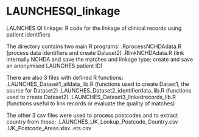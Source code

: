 # LAUNCHESQI_linkage
LAUNCHES QI linkage: R code for the linkage of clinical records using patient identifiers

The directory contains two main R programs: 
.RprocessNCHDAdata.R (process data identifiers and create Dataset2)
.RlinkNCHDAdata.R (link internally NCHDA and save the matches and linkage type; create and save an anonymised LAUNCHES patient ID)

There are also 3 files with defined R functions:
.LAUNCHES_Dataset1_alldata_lib.R (functions used to create Dataet1, the source for Dataset2)
.LAUNCHES_Dataset2_identifierdata_lib.R (functions used to create Dataset2)
.LAUNCHES_Dataset3_linkedrecords_lib.R (functions useful to link records or evaluate the quality of matches)

The other 3 csv files were used to process postcodes and to extract country from those:
.LAUNCHES_UK_Lookup_Postcode_Country.csv
.UK_Postcode_Areas.xlsx
.ets.csv

